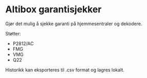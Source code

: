 # Altibox garantisjekker
Gjør det mulig å sjekke garanti på hjemmesentraler og dekodere.

Støtter:
- P2812/AC
- FMG
- VMG
- Q22

Historikk kan eksporteres til .csv format og lagres lokalt.
